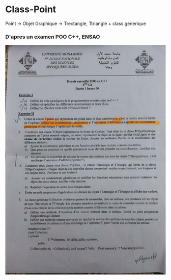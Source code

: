 # Class-Point
Point -> Objet Graphique -> Trectangle, Ttriangle + class generique  

### D'apres un examen POO C++, ENSAO

![alt text](https://github.com/sbaisCodes/Class-Point/blob/main/EPOO.jpg)
